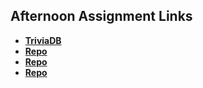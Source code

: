 ## Afternoon Assignment Links

* **[TriviaDB](https://github.com/Ross-Crimson/trivia-db)**
* **[Repo](https://github.com/Ross-Crimson/<ASSIGNMENT_REPO>)**
* **[Repo](https://github.com/Ross-Crimson/<ASSIGNMENT_REPO>)**
* **[Repo](https://github.com/Ross-Crimson/<ASSIGNMENT_REPO>)**
